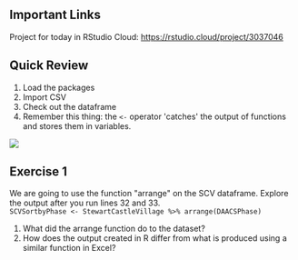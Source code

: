 ## Important Links
Project for today in RStudio Cloud: https://rstudio.cloud/project/3037046

## Quick Review
1. Load the packages
2. Import CSV
3. Check out the dataframe
4. Remember this thing: the `<-` operator 'catches' the output of functions and stores them in variables.

![](https://github.com/alonzi/DAACS-Intro-to-R/blob/main/r-pac-man.jpg)

## Exercise 1
We are going to use the function "arrange" on the SCV dataframe.
Explore the output after you run lines 32 and 33.  
`SCVSortbyPhase <- StewartCastleVillage %>%
  arrange(DAACSPhase)`
1. What did the arrange function do to the dataset?
2. How does the output created in R differ from what is produced using a similar function in Excel?
